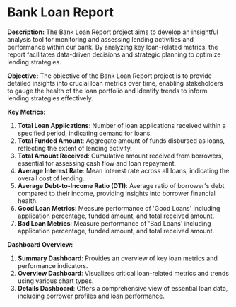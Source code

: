 # Bank Loan Report

**Description:**
The Bank Loan Report project aims to develop an insightful analysis tool for monitoring and assessing lending activities and performance within our bank. By analyzing key loan-related metrics, the report facilitates data-driven decisions and strategic planning to optimize lending strategies.

**Objective:**
The objective of the Bank Loan Report project is to provide detailed insights into crucial loan metrics over time, enabling stakeholders to gauge the health of the loan portfolio and identify trends to inform lending strategies effectively.

**Key Metrics:**
1. **Total Loan Applications**: Number of loan applications received within a specified period, indicating demand for loans.
2. **Total Funded Amount**: Aggregate amount of funds disbursed as loans, reflecting the extent of lending activity.
3. **Total Amount Received**: Cumulative amount received from borrowers, essential for assessing cash flow and loan repayment.
4. **Average Interest Rate**: Mean interest rate across all loans, indicating the overall cost of lending.
5. **Average Debt-to-Income Ratio (DTI)**: Average ratio of borrower's debt compared to their income, providing insights into borrower financial health.
6. **Good Loan Metrics**: Measure performance of 'Good Loans' including application percentage, funded amount, and total received amount.
7. **Bad Loan Metrics**: Measure performance of 'Bad Loans' including application percentage, funded amount, and total received amount.

**Dashboard Overview:**
1. **Summary Dashboard**: Provides an overview of key loan metrics and performance indicators.
 ![]()  
2. **Overview Dashboard**: Visualizes critical loan-related metrics and trends using various chart types.
 ![]()  
3. **Details Dashboard**: Offers a comprehensive view of essential loan data, including borrower profiles and loan performance.
 ![]()  
